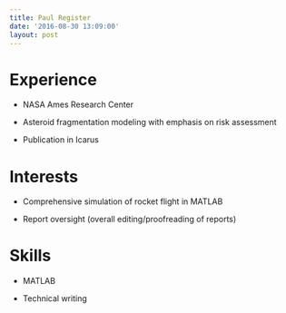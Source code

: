 ```yaml
---
title: Paul Register
date: '2016-08-30 13:09:00'
layout: post
---
```


# Experience

* NASA Ames Research Center

 * Asteroid fragmentation modeling with emphasis on risk assessment


 * Publication in Icarus

# Interests

* Comprehensive simulation of rocket flight in MATLAB


* Report oversight (overall editing/proofreading of reports)

# Skills

* MATLAB


* Technical writing